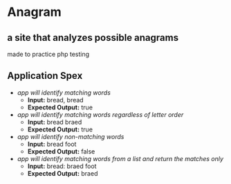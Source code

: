 # Anagram
## a site that analyzes possible anagrams
made to practice php testing 

## Application Spex
* _app will identify matching words_
  * **Input:** bread, bread
  * **Expected Output:** true
* _app will identify matching words regardless of letter order_
    * **Input:** bread braed
    * **Expected Output:** true
* _app will identify non-matching words_
  * **Input:** bread foot
  * **Expected Output:** false
* _app will identify matching words from a list and return the matches only_
  * **Input:** bread: braed foot
  * **Expected Output:** braed

